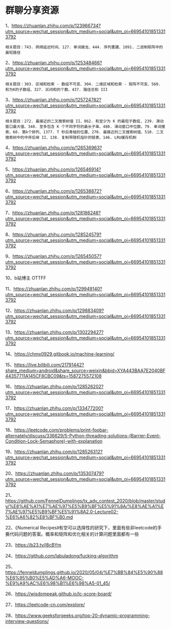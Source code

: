 # 群聊分享资源

1、https://zhuanlan.zhihu.com/p/123966734?utm_source=wechat_session&utm_medium=social&utm_oi=669541018513313792

    相关题目：743. 网络延迟时间、127. 单词接龙、444. 序列重建、1091. 二进制矩阵中的最短路径
    
2、https://zhuanlan.zhihu.com/p/125348466?utm_source=wechat_session&utm_medium=social&utm_oi=669541018513313792

    相关题目：303. 区域和检索 - 数组不可变、304. 二维区域和检索 - 矩阵不可变、560. 和为K的子数组、327. 区间和的个数、437. 路径总和 III

3、https://zhuanlan.zhihu.com/p/125724782?utm_source=wechat_session&utm_medium=social&utm_oi=669541018513313792

    相关题目：272. 最接近的二叉搜索树值 II、862. 和至少为 K 的最短子数组, 239. 滑动窗口最大值、340. 至多包含 K 个不同字符的最长子串、480. 滑动窗口中位数、79. 单词搜索、60. 第k个排列、1377. T 秒后青蛙的位置、270. 最接近的二叉搜索树值、510. 二叉搜索树中的中序后继 II、138. 复制带随机指针的链表、146. LRU缓存机制
    
4、https://zhuanlan.zhihu.com/p/126536963?utm_source=wechat_session&utm_medium=social&utm_oi=669541018513313792

5、https://zhuanlan.zhihu.com/p/126546914?utm_source=wechat_session&utm_medium=social&utm_oi=669541018513313792

6、https://zhuanlan.zhihu.com/p/126538872?utm_source=wechat_session&utm_medium=social&utm_oi=669541018513313792

7、https://zhuanlan.zhihu.com/p/128186248?utm_source=wechat_session&utm_medium=social&utm_oi=669541018513313792

8、https://zhuanlan.zhihu.com/p/128524579?utm_source=wechat_session&utm_medium=social&utm_oi=669541018513313792

9、https://zhuanlan.zhihu.com/p/126545057?utm_source=wechat_session&utm_medium=social&utm_oi=669541018513313792

10、b站博主 OTTFF

11、https://zhuanlan.zhihu.com/p/129949140?utm_source=wechat_session&utm_medium=social&utm_oi=669541018513313792

12、https://zhuanlan.zhihu.com/p/129883409?utm_source=wechat_session&utm_medium=social&utm_oi=669541018513313792

13、https://zhuanlan.zhihu.com/p/130229427?utm_source=wechat_session&utm_medium=social&utm_oi=669541018513313792

14、https://chmx0929.gitbook.io/machine-learning/

15、https://live.bilibili.com/21791442?share_medium=android&share_source=weixin&bbid=XYA443BAA7E2040BF44357711A145CF8CBC09&ts=1587275572108

16、https://zhuanlan.zhihu.com/p/128526202?utm_source=wechat_session&utm_medium=social&utm_oi=669541018513313792

17、https://zhuanlan.zhihu.com/p/133477200?utm_source=wechat_session&utm_medium=social&utm_oi=669541018513313792

18、https://leetcode.com/problems/print-foobar-alternately/discuss/336629/5-Python-threading-solutions-(Barrier-Event-Condition-Lock-Semaphore)-with-explanation

19、https://zhuanlan.zhihu.com/p/128526312?utm_source=wechat_session&utm_medium=social&utm_oi=669541018513313792

20、https://zhuanlan.zhihu.com/p/135307479?utm_source=wechat_session&utm_medium=social&utm_oi=669541018513313792

21、https://github.com/FennelDumplings/tx_adv_contest_2020/blob/master/study/%E8%AE%A1%E7%AE%97%E5%B9%BF%E5%91%8A/%E8%AE%A1%E7%AE%97%E5%B9%BF%E5%91%8A2.0-Lecture02-%E6%A6%82%E8%BF%B0.md

22、《Numerical Recipes》有空可以选择性的研究下，里面有些非leetcode的手撕代码问题的答案。概率和矩阵和优化相关的计算问题里面都有一些

23、https://b23.tv/l8cBYm

24、https://github.com/labuladong/fucking-algorithm

25、https://fenneldumplings.github.io/2020/05/04/%E7%BB%84%E5%90%88%E6%95%B0%E5%AD%A6-MOOC-%E9%A9%AC%E6%98%B1%E6%98%A5-01_45/

26、https://wisdompeak.github.io/lc-score-board/

27、https://leetcode-cn.com/explore/

28、https://www.geeksforgeeks.org/top-20-dynamic-programming-interview-questions/